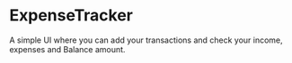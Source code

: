 # ExpenseTracker
A simple UI where you can add your transactions and check your income, expenses and Balance amount.
